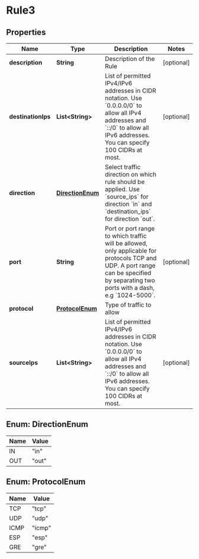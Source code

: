 

# Rule3


## Properties

| Name | Type | Description | Notes |
|------------ | ------------- | ------------- | -------------|
|**description** | **String** | Description of the Rule |  [optional] |
|**destinationIps** | **List&lt;String&gt;** | List of permitted IPv4/IPv6 addresses in CIDR notation. Use &#x60;0.0.0.0/0&#x60; to allow all IPv4 addresses and &#x60;::/0&#x60; to allow all IPv6 addresses. You can specify 100 CIDRs at most. |  [optional] |
|**direction** | [**DirectionEnum**](#DirectionEnum) | Select traffic direction on which rule should be applied. Use &#x60;source_ips&#x60; for direction &#x60;in&#x60; and &#x60;destination_ips&#x60; for direction &#x60;out&#x60;. |  |
|**port** | **String** | Port or port range to which traffic will be allowed, only applicable for protocols TCP and UDP. A port range can be specified by separating two ports with a dash, e.g &#x60;1024-5000&#x60;. |  [optional] |
|**protocol** | [**ProtocolEnum**](#ProtocolEnum) | Type of traffic to allow |  |
|**sourceIps** | **List&lt;String&gt;** | List of permitted IPv4/IPv6 addresses in CIDR notation. Use &#x60;0.0.0.0/0&#x60; to allow all IPv4 addresses and &#x60;::/0&#x60; to allow all IPv6 addresses. You can specify 100 CIDRs at most. |  [optional] |



## Enum: DirectionEnum

| Name | Value |
|---- | -----|
| IN | &quot;in&quot; |
| OUT | &quot;out&quot; |



## Enum: ProtocolEnum

| Name | Value |
|---- | -----|
| TCP | &quot;tcp&quot; |
| UDP | &quot;udp&quot; |
| ICMP | &quot;icmp&quot; |
| ESP | &quot;esp&quot; |
| GRE | &quot;gre&quot; |



